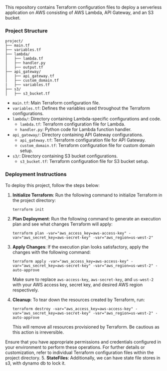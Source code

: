 This repository contains Terraform configuration files to deploy a serverless application on AWS consisting of AWS Lambda, API Gateway, and an S3 bucket.

### Project Structure

```
project/
├── main.tf
├── variables.tf
├── lambda/
│   ├── lambda.tf
│   ├── handler.py
│   ├── output.tf
├── api_gateway/
│   ├── api_gateway.tf
│   ├── custom_domain.tf
|   ├── variables.tf
├── s3/
│   ├── s3_bucket.tf
```

- `main.tf`: Main Terraform configuration file.
- `variables.tf`: Defines the variables used throughout the Terraform configurations.
- `lambda/`: Directory containing Lambda-specific configurations and code.
  - `lambda.tf`: Terraform configuration file for Lambda.
  - `handler.py`: Python code for Lambda function handler.
- `api_gateway/`: Directory containing API Gateway configurations.
  - `api_gateway.tf`: Terraform configuration file for API Gateway.
  - `custom_domain.tf`: Terraform configuration file for custom domain setup.
- `s3/`: Directory containing S3 bucket configurations.
  - `s3_bucket.tf`: Terraform configuration file for S3 bucket setup.

### Deployment Instructions

To deploy this project, follow the steps below:

1. **Initialize Terraform**: Run the following command to initialize Terraform in the project directory:

    ```
    terraform init
    ```

2. **Plan Deployment**: Run the following command to generate an execution plan and see what changes Terraform will apply:

    ```
    terraform plan -var="aws_access_key=aws-access-key" -var="aws_secret_key=aws-secret-key" -var="aws_region=us-west-2"
    ```

3. **Apply Changes**: If the execution plan looks satisfactory, apply the changes with the following command:

    ```
    terraform apply -var="aws_access_key=aws-access-key" -var="aws_secret_key=aws-secret-key" -var="aws_region=us-west-2" -auto-approve
    ```

    Make sure to replace `aws-access-key`, `aws-secret-key`, and `us-west-2` with your AWS access key, secret key, and desired AWS region respectively.

4. **Cleanup**: To tear down the resources created by Terraform, run:

    ```
    terraform destroy -var="aws_access_key=aws-access-key" -var="aws_secret_key=aws-secret-key" -var="aws_region=us-west-2" -auto-approve
    ```

    This will remove all resources provisioned by Terraform. Be cautious as this action is irreversible.

Ensure that you have appropriate permissions and credentials configured in your environment to perform these operations. For further details or customization, refer to individual Terraform configuration files within the project directory.
5. **StateFiles**: Additionally, we can have state file stores in s3, with dynamo db to lock it.
